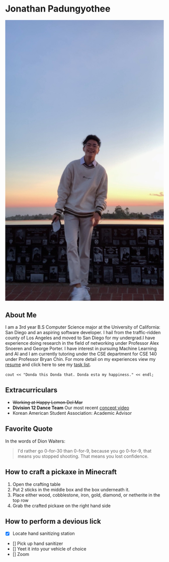 # Jonathan Padungyothee
![Portrait of myself](FullSizeRender.jpg)
## About Me
I am a 3rd year B.S Computer Science major at the University of California: San Diego and an aspiring software developer. I hail from the traffic-ridden county of Los Angeles and moved to San Diego for my undergrad.I have experience doing research in the field of networking under Professor Alex Snoeren and George Porter. I have interest in pursuing Machine Learning and AI and I am currently tutoring under the CSE department for CSE 140 under Professor Bryan Chin. For more detail on my experiences view my [resume](Jonathan_Padungyothee_Resume.pdf) and click here to see my [task list](#how-to-perform-a-devious-lick).

`cout << "Donda this Donda that. Donda esta my happiness." << endl;`
## Extracurriculars
- ~~Working at Happy Lemon Del Mar~~
- **Division 12 Dance Team** Our most recent [concept video](https://youtu.be/JEMhiGxOsik)
- Korean American Student Association: Academic Advisor

## Favorite Quote
In the words of Dion Waiters:
> I'd rather go 0-for-30 than 0-for-9, because you go 0-for-9, that means you stopped shooting. That means you lost confidence.

## How to craft a pickaxe in Minecraft
1. Open the crafting table
2. Put 2 sticks in the middle box and the box underneath it.
3. Place either wood, cobblestone, iron, gold, diamond, or netherite in the top row
4. Grab the crafted pickaxe on the right hand side

## How to perform a devious lick
- [x] Locate hand sanitizing station
- [] Pick up hand sanitizer
- [] Yeet it into your vehicle of choice
- [] Zoom